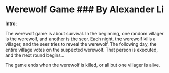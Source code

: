 # Werewolf Game ### By Alexander Li


**Intro:**

The werewolf game is about survival. In the beginning, one random villager is the werewolf, and another is the seer.
Each night, the werewolf kills a villager, and the seer tries to reveal the werewolf. The following day, the entire
village votes on the suspected werewolf. That person is executed, and the next round begins...

The game ends when the werewolf is killed, or all but one villager is alive.


